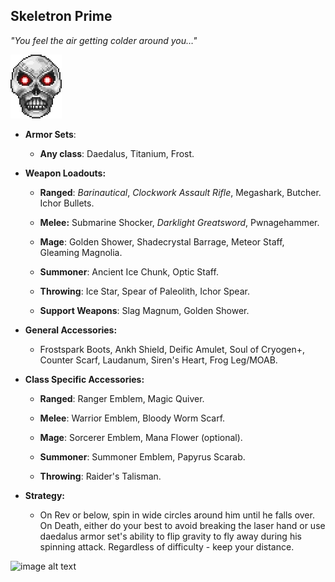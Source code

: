 ## Skeletron Prime

*"You feel the air getting colder around you…"*

![image alt text](../public/BMbpD6rCZ1qoniF20u7H2A_img_37.png)

* **Armor Sets**:

    * **Any class**: Daedalus, Titanium, Frost.

* **Weapon Loadouts:**

    * **Ranged**: *Barinautical*, *Clockwork Assault Rifle*, Megashark, Butcher. Ichor Bullets.

    * **Melee:** Submarine Shocker, *Darklight Greatsword*, Pwnagehammer.

    * **Mage**: Golden Shower, Shadecrystal Barrage, Meteor Staff, Gleaming Magnolia.

    * **Summoner**: Ancient Ice Chunk, Optic Staff.

    * **Throwing**: Ice Star, Spear of Paleolith, Ichor Spear.

    * **Support Weapons**: Slag Magnum, Golden Shower.

* **General Accessories:**

    * Frostspark Boots, Ankh Shield, Deific Amulet, Soul of Cryogen+, Counter Scarf, Laudanum, Siren's Heart, Frog Leg/MOAB.

* **Class Specific Accessories:**

    * **Ranged**: Ranger Emblem, Magic Quiver.

    * **Melee**: Warrior Emblem, Bloody Worm Scarf.

    * **Mage**: Sorcerer Emblem, Mana Flower (optional).

    * **Summoner**: Summoner Emblem, Papyrus Scarab.

    * **Throwing**: Raider's Talisman.

* **Strategy:**

    * On Rev or below, spin in wide circles around him until he falls over. On Death, either do your best to avoid breaking the laser hand or use daedalus armor set's ability to flip gravity to fly away during his spinning attack. Regardless of difficulty - keep your distance.

![image alt text](..}/public/BMbpD6rCZ1qoniF20u7H2A_img_38.png)

<div align="center"<iframe width="620" height="315" src="https://www.youtube.com/embed/w4g6MCvKVZU" frameborder="0" allowfullscreen></iframe></div>
